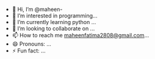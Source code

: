 - 👋 Hi, I’m @maheen-
- 👀 I’m interested in programming...
- 🌱 I’m currently learning  python ...
- 💞️ I’m looking to collaborate on ...
- 📫 How to reach me maheenfatima2808@gmail.com...
- 😄 Pronouns: ...
- ⚡ Fun fact: ...

<!---
maheen-jpg/maheen-jpg is a ✨ special ✨ repository because its `README.md` (this file) appears on your GitHub profile.
You can click the Preview link to take a look at your changes.
--->
